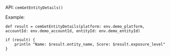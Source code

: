
API: `cemGetEntityDetails()`

Example:
```
def result = cemGetEntityDetails(platform: env.demo_platform, accountId: env.demo_accountId, entityId: env.demo_entityId)

if (result) {
    println "Name: $result.entity_name, Score: $result.exposure_level"
}
```
